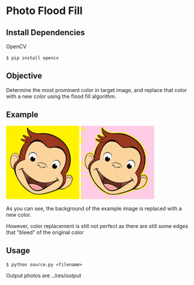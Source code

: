 # Photo Flood Fill
## Install Dependencies
OpenCV
```
$ pip install opencv 
```
## Objective
Determine the most prominent color in target image, and replace that color with
a new color using the flood fill algorithm.

## Example
<div style="display: flex flex-direction: row">
    <img src="res/examples/george.jpg" alt="Image 1" width="200" />
    <img src="res/examples/george_out.jpg" alt="Image 1" width="200" />
</div>

As you can see, the background of the example image is replaced with a new color.

However, color replacement is still not perfect as there are still some edges
that "bleed" of the original color

## Usage
```
$ python source.py <filename>
```
Output photos are ../res/output


